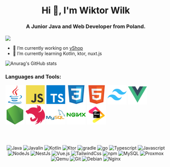 <h1 align="center">Hi 👋, I'm Wiktor Wilk</h1>
<h3 align="center">A Junior Java and Web Developer from Poland.</h3>

<img align="center" width="49%" src="https://github-readme-stats.vercel.app/api/wakatime?username=wiktordev&langs_count=10&theme=dark&layout=compact&custom_title=Last%207%20days...&border_radius=10&range=last_7_days" />

- 🔭 I’m currently working on [yShop](https://yshop.pl)
- 🌱 I’m currently learning Kotlin, ktor, nuxt.js

![Anurag's GitHub stats](https://github-readme-stats.vercel.app/api?username=wiktordev&hide=contribs,prs)

<h3 align="left">Languages and Tools:</h3>
<p align="left">
   <img src="https://raw.githubusercontent.com/devicons/devicon/master/icons/java/java-original.svg" alt="Java" width="60" height="60"/>
   <img src="https://raw.githubusercontent.com/devicons/devicon/master/icons/javascript/javascript-original.svg" alt="JavaScript" width="60" height="60"/>
   <img src="https://raw.githubusercontent.com/devicons/devicon/master/icons/typescript/typescript-original.svg" alt="TypeScript" width="60" height="60"/>
   <img src="https://raw.githubusercontent.com/devicons/devicon/master/icons/css3/css3-original.svg" alt="CSS" width="60" height="60"/>
   <img src="https://raw.githubusercontent.com/devicons/devicon/master/icons/html5/html5-original.svg" alt="HTML" width="60" height="60"/>
   <img src="https://raw.githubusercontent.com/devicons/devicon/master/icons/tailwindcss/tailwindcss-plain.svg" alt="TailwindCSS" width="60" height="60"/>
   <img src="https://raw.githubusercontent.com/devicons/devicon/master/icons/vuejs/vuejs-original.svg" alt="Vue.js" width="60" height="60"/>
   <img src="https://raw.githubusercontent.com/devicons/devicon/master/icons/nodejs/nodejs-original.svg" alt="Node.js" width="60" height="60"/>
   <img src="https://raw.githubusercontent.com/devicons/devicon/master/icons/nestjs/nestjs-plain.svg" alt="NestJs" width="60" height="60"/>
   <img src="https://raw.githubusercontent.com/devicons/devicon/master/icons/mysql/mysql-original-wordmark.svg" alt="MySQL" width="60" height="60"/>
   <img src="https://raw.githubusercontent.com/devicons/devicon/master/icons/nginx/nginx-original.svg" alt="Nginx" width="60" height="60" />
   <img src="https://raw.githubusercontent.com/devicons/devicon/master/icons/jetbrains/jetbrains-original.svg" alt="JetBrains" width="60" height="60" />
</p>
<br><br>

<p align="center">
   <!-- for-the-badge -->
  <img alt="Java" src="https://img.shields.io/badge/-Java-ED8B00?style=flat-square&logo=openjdk&logoColor=white" />
  <img alt="Javalin" src="https://img.shields.io/badge/javalin-008CBB?style=flat-squaree&logo=openjdk&logoColor=white" />
   <img alt="Kotlin" src="https://img.shields.io/badge/kotlin-AB29EB?style=flat-square&logo=kotlin&logoColor=white" />
   <img alt="Ktor" src="https://img.shields.io/badge/ktor-FF8800?style=flat-square&logo=kotlin&logoColor=white" />
   <img alt="gradle" src="https://img.shields.io/badge/gradle-02303A?style=flat-square&logo=gradle&logoColor=white" /> 
   <img alt="go" src="https://img.shields.io/badge/go-00AED8?style=flat-square&logo=go&logoColor=white" /> 
   
   <img alt="Typescript" src="https://img.shields.io/badge/-Typescript-3178C6?style=flat-square&logo=Typescript&logoColor=white" />
   <img alt="Javascript" src="https://img.shields.io/badge/-Javascript-F7DF1E?style=flat-square&logo=Javascript&logoColor=white" />
   <img alt="NodeJs" src="https://img.shields.io/badge/-Nodejs-339933?style=flat-square&logo=Node.js&logoColor=white" />
   <img alt="NestJs" src="https://img.shields.io/badge/NestJs-E0234E?style=flat-square&logo=nestjs&logoColor=white" />
   <img alt="Vue.js" src="https://img.shields.io/badge/-Vuejs-4FC08D?style=flat-square&logo=Vue.js&logoColor=white" />
   <img alt="TailwindCss" src="https://img.shields.io/badge/-TailwindCss-06B6D4?style=flat-square&logo=TailwindCss&logoColor=white" />
   <img alt="npm" src="https://img.shields.io/badge/NPM-CC3534?style=flat-square&logo=npm&logoColor=white" /> 
   
   <img alt="MySQL" src="https://img.shields.io/badge/MySQL-015F8B?style=flat-square&logo=mysql&logoColor=white" />
   <img alt="Proxmox" src="https://img.shields.io/badge/-Proxmox-E57000?style=flat-square&logo=Proxmox&logoColor=white" />
   <img alt="Qemu" src="https://img.shields.io/badge/-Qemu-FF6600?style=flat-square&logo=Qemu&logoColor=white" />
   <img alt="Git" src="https://img.shields.io/badge/-Git-F05032?style=flat-square&logo=git&logoColor=white" />
   <img alt="Debian" src="https://img.shields.io/badge/-Debian-A81D33?style=flat-square&logo=Debian&logoColor=white" />
   <img alt="Nginx" src="https://img.shields.io/badge/Nginx-009639?style=flat-square&logo=nginx&logoColor=white" />
  <br/>

</p>
